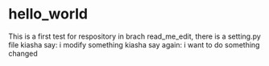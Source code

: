 # hello_world
This is a first test for respository
in brach read_me_edit, there is a setting.py file
kiasha say: i modify something
kiasha say again: i want to do something changed
